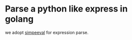 # Parse a python like express in golang

we adopt [simpeeval](https://github.com/danthedeckie/simpleeval) for expression parse.
